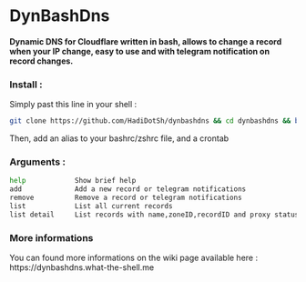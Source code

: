 # DynBashDns
#### Dynamic DNS for Cloudflare written in bash, allows to change a record when your IP change, easy to use and with telegram notification on record changes.

### Install :
<p>Simply past this line in your shell :</p>

```bash
git clone https://github.com/HadiDotSh/dynbashdns && cd dynbashdns && bash install.sh
```
<p>Then, add an alias to your bashrc/zshrc file, and a crontab</p>

### Arguments :
```bash
help            Show brief help
add             Add a new record or telegram notifications
remove          Remove a record or telegram notifications
list            List all current records
list detail     List records with name,zoneID,recordID and proxy status
```

### More informations
<p>You can found more informations on the wiki page available here : https://dynbashdns.what-the-shell.me
